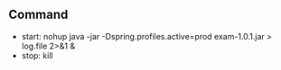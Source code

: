 ## Command
* start: nohup  java -jar -Dspring.profiles.active=prod  exam-1.0.1.jar  > log.file 2>&1 &
* stop:  kill 
